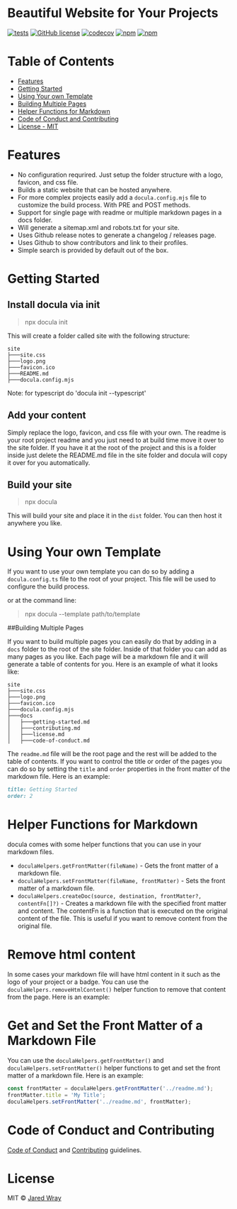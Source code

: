

# Beautiful Website for Your Projects

[![tests](https://github.com/jaredwray/docula/actions/workflows/tests.yaml/badge.svg)](https://github.com/jaredwray/docula/actions/workflows/tests.yaml)
[![GitHub license](https://img.shields.io/github/license/jaredwray/docula)](https://github.com/jaredwray/docula/blob/master/LICENSE)
[![codecov](https://codecov.io/gh/jaredwray/docula/graph/badge.svg?token=RS0GPY4V4M)](https://codecov.io/gh/jaredwray/docula)
[![npm](https://img.shields.io/npm/dm/docula)](https://npmjs.com/package/docula)
[![npm](https://img.shields.io/npm/v/docula)](https://npmjs.com/package/docula)

# Table of Contents
- [Features](#features)
- [Getting Started](#getting-started)
- [Using Your own Template](#using-your-own-template)
- [Building Multiple Pages](#building-multiple-pages)
- [Helper Functions for Markdown](#helper-functions-for-markdown)
- [Code of Conduct and Contributing](#code-of-conduct-and-contributing)
- [License - MIT](#license)

# Features
* No configuration requrired. Just setup the folder structure with a logo, favicon, and css file. 
* Builds a static website that can be hosted anywhere.
* For more complex projects easily add a `docula.config.mjs` file to customize the build process. With PRE and POST methods. 
* Support for single page with readme or multiple markdown pages in a docs folder.
* Will generate a sitemap.xml and robots.txt for your site.
* Uses Github release notes to generate a changelog / releases page.
* Uses Github to show contributors and link to their profiles.
* Simple search is provided by default out of the box. 

# Getting Started 

## Install docula via init
> npx docula init

This will create a folder called site with the following structure:

```
site
├───site.css
├───logo.png
├───favicon.ico
├───README.md
├───docula.config.mjs
```
Note: for typescript do 'docula init --typescript'

## Add your content

Simply replace the logo, favicon, and css file with your own. The readme is your root project readme and you just need to at build time move it over to the site folder. If you have it at the root of the project and this is a folder inside just delete the  README.md file in the site folder and docula will copy it over for you automatically.

## Build your site

> npx docula

This will build your site and place it in the `dist` folder. You can then host it anywhere you like.

# Using Your own Template

If you want to use your own template you can do so by adding a `docula.config.ts` file to the root of your project. This file will be used to configure the build process.

or at the command line:

> npx docula --template path/to/template

##Building Multiple Pages

If you want to build multiple pages you can easily do that by adding in a `docs` folder to the root of the site folder. Inside of that folder you can add as many pages as you like. Each page will be a markdown file and it will generate a table of contents for you. Here is an example of what it looks like:

```
site
├───site.css
├───logo.png
├───favicon.ico
├───docula.config.mjs
├───docs
│   ├───getting-started.md
│   ├───contributing.md
│   ├───license.md
│   ├───code-of-conduct.md
```

The `readme.md` file will be the root page and the rest will be added to the table of contents. If you want to control the title or order of the pages you can do so by setting the `title` and `order` properties in the front matter of the markdown file. Here is an example:

```md
title: Getting Started
order: 2
```

# Helper Functions for Markdown

docula comes with some helper functions that you can use in your markdown files.
* `doculaHelpers.getFrontMatter(fileName)` - Gets the front matter of a markdown file.
* `doculaHelpers.setFrontMatter(fileName, frontMatter)` - Sets the front matter of a markdown file.
* `doculaHelpers.createDoc(source, destination, frontMatter?, contentFn[]?)` - Creates a markdown file with the specified front matter and content. The contentFn is a function that is executed on the original content of the file. This is useful if you want to remove content from the original file.

# Remove html content

In some cases your markdown file will have html content in it such as the logo of your project or a badge. You can use the `doculaHelpers.removeHtmlContent()` helper function to remove that content from the page. Here is an example:

# Get and Set the Front Matter of a Markdown File

You can use the `doculaHelpers.getFrontMatter()` and `doculaHelpers.setFrontMatter()` helper functions to get and set the front matter of a markdown file. Here is an example:

```js
const frontMatter = doculaHelpers.getFrontMatter('../readme.md');
frontMatter.title = 'My Title';
doculaHelpers.setFrontMatter('../readme.md', frontMatter);
```

# Code of Conduct and Contributing
[Code of Conduct](CODE_OF_CONDUCT.md) and [Contributing](CONTRIBUTING.md) guidelines.

# License

MIT © [Jared Wray](https://jaredwray.com)
